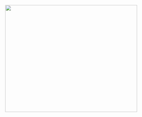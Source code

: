 <a href='http://www.youtube.com/watch?feature=player_embedded&v=xysYNWRgHwc' target='_blank'><img src='http://img.youtube.com/vi/xysYNWRgHwc/0.jpg' width='425' height=344 /></a>